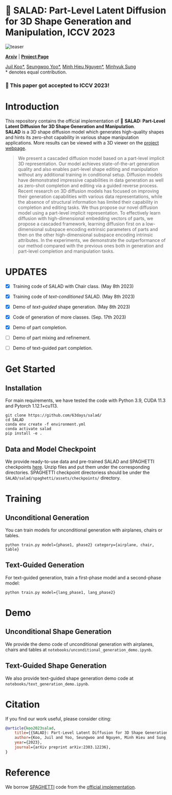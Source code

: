 # 🥗 SALAD: Part-Level Latent Diffusion for 3D Shape Generation and Manipulation, ICCV 2023

![teaser](./docs/images/salad_teaser.png)


[**Arxiv**](https://arxiv.org/abs/2303.12236) | [**Project Page**](https://salad3d.github.io/) <br>

[Juil Koo\*](https://63days.github.io/), [Seungwoo Yoo\*](https://dvelopery0115.github.io/), [Minh Hieu Nguyen\*](https://min-hieu.github.io/), [Minhyuk Sung](https://mhsung.github.io/) <br>
\* denotes equal contribution.

### 🎉 This paper got accepted to ICCV 2023!

# Introduction
This repository contains the official implementation of 🥗 **SALAD: Part-Level Latent Diffusion for 3D Shape Generation and Manipulation**.<br>
**SALAD** is a 3D shape diffusion model which generates high-quality shapes and hints its zero-shot capability in various shape manipulation applications. More results can be viewed with a 3D viewer on the [project webpage](https://salad3d.github.io).

[//]: # (### Abstract)
> We present a cascaded diffusion model based on a part-level implicit 3D representation. Our model achieves state-of-the-art generation quality and also enables part-level shape editing and manipulation without any additional training in conditional setup. Diffusion models have demonstrated impressive capabilities in data generation as well as zero-shot completion and editing via a guided reverse process. Recent research on 3D diffusion models has focused on improving their generation capabilities with various data representations, while the absence of structural information has limited their capability in completion and editing tasks. We thus propose our novel diffusion model using a part-level implicit representation. To effectively learn diffusion with high-dimensional embedding vectors of parts, we propose a cascaded framework, learning diffusion first on a low-dimensional subspace encoding extrinsic parameters of parts and then on the other high-dimensional subspace encoding intrinsic attributes. In the experiments, we demonstrate the outperformance of our method compared with the previous ones both in generation and part-level completion and manipulation tasks.

# UPDATES

- [x] Training code of SALAD with Chair class. (May 8th 2023)
- [x] Training code of *text-conditioned* SALAD. (May 8th 2023)
- [x] Demo of *text-guided* shape generation.  (May 8th 2023)
- [x] Code of generation of more classes. (Sep. 17th 2023)
- [x] Demo of part completion.
- [ ] Demo of part mixing and refinement.
- [ ] Demo of text-guided part completion.


# Get Started

## Installation

For main requirements, we have tested the code with Python 3.9, CUDA 11.3 and Pytorch 1.12.1+cu113.

```
git clone https://github.com/63days/salad/
cd SALAD
conda env create -f environment.yml
conda activate salad
pip install -e .
```

## Data and Model Checkpoint
We provide ready-to-use data and pre-trained SALAD and SPAGHETTI checkpoints [here]([https://1drv.ms/f/s!AtxL_EOxFeYMk0s3rDbhJORZ6ITD?e=VA09ei](http://onedrive.live.com/?cid=0ce615b143fc4bdc&id=0CE615B143FC4BDC%212507&resid=0CE615B143FC4BDC%212507&ithint=folder&migratedtospo=true&redeem=aHR0cHM6Ly8xZHJ2Lm1zL2YvYy8wY2U2MTViMTQzZmM0YmRjL1F0eExfRU94RmVZZ2dBekxDUUFBQUFBQU42dzI0U1RrV2VpRXd3&v=validatepermission)). 
Unzip files and put them under the corresponding directories. SPAGHETTI checkpoint directoriess should be under the `SALAD/salad/spaghetti/assets/checkpoints/` directory.


# Training
## Unconditional Generation

You can train models for unconditional generation with airplanes, chairs or tables.
```
python train.py model={phase1, phase2} category={airplane, chair, table}
```

## Text-Guided Generation

For text-guided generation, train a first-phase model and a second-phase model:
```
python train.py model={lang_phase1, lang_phase2}
```

# Demo
## Unconditional Shape Generation

We provide the demo code of unconditional generation with airplanes, chairs and tables at `notebooks/unconditional_generation_demo.ipynb`.

## Text-Guided Shape Generation

We also provide text-guided shape generation demo code at `notebooks/text_generation_demo.ipynb`.


# Citation
If you find our work useful, please consider citing:

```bibtex
@article{koo2023salad,
    title={{SALAD}: Part-Level Latent Diffusion for 3D Shape Generation and Manipulation},
    author={Koo, Juil and Yoo, Seungwoo and Nguyen, Minh Hieu and Sung, Minhyuk},
    year={2023},
    journal={arXiv preprint arXiv:2303.12236},
}
```

# Reference
We borrow [SPAGHETTI](https://amirhertz.github.io/spaghetti/) code from the [official implementation](https://github.com/amirhertz/spaghetti).
